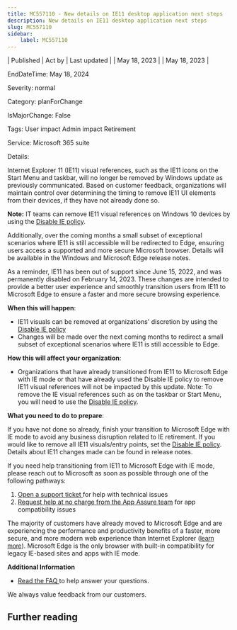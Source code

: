 ```yaml
---
title: MC557110 - New details on IE11 desktop application next steps
description: New details on IE11 desktop application next steps
slug: MC557110
sidebar:
    label: MC557110
---
```


| Published | Act by | Last updated |
| May 18, 2023 |  | May 18, 2023 |

EndDateTime: May 18, 2024

Severity: normal

Category: planForChange

IsMajorChange: False

Tags: User impact Admin impact Retirement

Service: Microsoft 365 suite

Details: 

<p>Internet Explorer 11 (IE11) visual references, such as the IE11 icons on the Start Menu and taskbar, will no longer be removed by Windows update as previously communicated. Based on customer feedback, organizations will maintain control over determining the timing to remove IE11 UI elements from their devices, if they have not already done so. </p><p><b>Note:</b> IT teams can remove IE11 visual references on Windows 10 devices by using the <a href="https://aka.ms/Disable_IE_Policy" target="_blank">Disable IE policy</a>.
</p><p>Additionally, over the coming months a small subset of exceptional scenarios where IE11 is still accessible will be redirected to Edge, ensuring users access a supported and more secure Microsoft browser. Details will be available in the Windows and Microsoft Edge release notes. 
</p><p>As a reminder, IE11 has been out of support since June 15, 2022, and was permanently disabled on February 14, 2023. These changes are intended to provide a better user experience and smoothly transition users from IE11 to Microsoft Edge to ensure a faster and more secure browsing experience.
</p><p><b>When this will happen</b>:<br></p><ul><li>IE11 visuals can be removed at organizations' discretion by using the <a href="https://aka.ms/Disable_IE_Policy" target="_blank">Disable IE policy</a>
</li><li>Changes will be made over the next coming months to redirect a small subset of exceptional scenarios where IE11 is still accessible to Edge.</li></ul><p><b>How this will affect your organization</b>:<br></p><ul><li>Organizations that have already transitioned from IE11 to Microsoft Edge with IE mode or that have already used the Disable IE policy to remove IE11 visual references will not be impacted by this update. Note: To remove the IE visual references such as on the taskbar or Start Menu, you will need to use the <a href="https://aka.ms/Disable_IE_Policy" target="_blank">Disable IE policy</a>.</li></ul><p><b>What you need to do to prepare</b>:<br></p><p>If you have not done so already, finish your transition to Microsoft Edge with IE mode to avoid any business disruption related to IE retirement. If you would like to remove all IE11 visuals/entry points, set the <a href="https://aka.ms/Disable_IE_Policy" target="_blank">Disable IE policy</a>. Details about IE11 changes made can be found in release notes.
</p><p>If you need help transitioning from IE11 to Microsoft Edge with IE mode, please reach out to Microsoft as soon as possible through one of the following pathways:
</p><ol><li><a href="https://support.serviceshub.microsoft.com/supportforbusiness" target="_blank">Open a support ticket </a>for help with technical issues
</li><li><a href="https://www.microsoft.com/fasttrack/microsoft-365/app-assure" target="_blank">Request help at no charge from the App Assure team</a> for app compatibility issues</li></ol><p>The majority of customers have already moved to Microsoft Edge and are experiencing the performance and productivity benefits of a faster, more secure, and more modern web experience than Internet Explorer (<a href="https://aka.ms/MicrosoftEdge_CustomerStories" target="_blank" style="background-color: rgb(255, 255, 255); font-family: sans-serif; font-weight: 400;">learn more</a>). Microsoft Edge is the only browser with built-in compatibility for legacy IE-based sites and apps with IE mode.<br></p><p><b>Additional Information</b></p><ul><li><a href="https://aka.ms/IEModeFAQ" target="_blank">Read the FAQ </a>to help answer your questions.  
</li></ul><p>We always value feedback from our customers.
</p>

## Further reading
